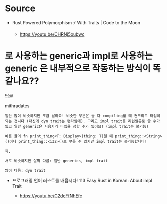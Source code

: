 # Source

- Rust Powered Polymorphism ⚡️ With Traits | Code to the Moon

  - https://youtu.be/CHRNj5oubwc

# <T>로 사용하는 generic과 impl로 사용하는 generic 은 내부적으로 작동하는 방식이 똑같나요??

답글

mithradates
```
일단 많이 비슷하지만 조금 달라요! 비슷한 부분은 둘 다 compiling할 때 컨크리트 타입이 되는 겁니다 (대신에 dyn trait는 런타임에). 그리고 impl trait를 리턴밸류로 쓸 수가 있고 일반 generic은 사용자가 타입을 정할 수가 있어요! (impl trait는 불가능)

예를 들어 fn print_thing<T: Display>(thing: T)일 때 print_thing::<String>()이나 print_thing::<i32>()로 부를 수 있지만 impl trait는 불가능합니다!

즉,

서로 비슷하지만 살짝 다름: 일반 generics, impl trait

많이 다름: dyn trait
```

- 프로그래밍 언어 러스트를 배웁시다! 113 Easy Rust in Korean: About impl Trait

  - https://youtu.be/C2dcFfNhEfc


